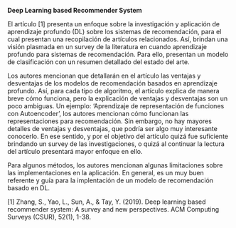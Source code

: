**Deep Learning based Recommender System**

El artículo [1] presenta un enfoque sobre la investigación y aplicación de aprendizaje profundo (DL) sobre los sistemas de recomendación, para el cual presentan una recopilación de artículos relacionados. Así, brindan una visión plasmada en un survey de la literatura en cuando aprendizaje profundo para sistemas de recomendación. Para ello, presentan un modelo de clasificación con un resumen detallado del estado del arte. 

Los autores mencionan que detallarán en el artículo las ventajas y desventajas de los modelos de recomendación basados en aprendizaje profundo. Así,  para cada tipo de algoritmo, el artículo explica de manera breve cómo funciona, pero la explicación de ventajas y desventajas son un poco ambiguas. Un ejemplo: ‘Aprendizaje de representación de funciones con Autoencoder’, los autores mencionan cómo funcionan las representaciones para recomendación. Sin embargo, no hay mayores detalles de ventajas y desventajas, que podría ser algo muy interesante conocerlo. En ese sentido, y por el objetivo del artículo quizá fue suficiente brindando un survey de las investigaciones, o quizá al continuar la lectura del artículo presentará mayor enfoque en ello. 

Para algunos métodos, los autores mencionan algunas limitaciones sobre las implementaciones en la aplicación. En general, es un muy buen referente y guía para la implentación de un modelo de recomendación basado en DL. 


[1] Zhang, S., Yao, L., Sun, A., & Tay, Y. (2019). Deep learning based recommender system: A survey and new perspectives. ACM Computing Surveys (CSUR), 52(1), 1-38.
